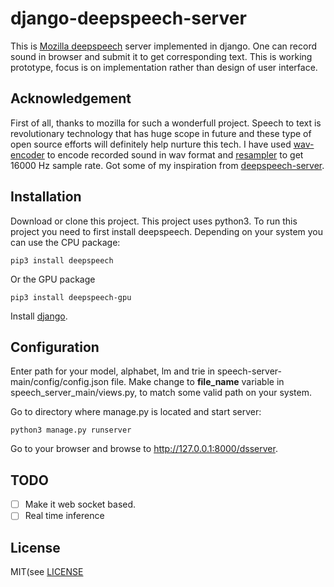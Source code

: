 # django-deepspeech-server
This is [Mozilla deepspeech](https://github.com/mozilla/DeepSpeech) server implemented in django. One can record sound in browser and submit it to get corresponding text. This is working prototype, focus is on implementation rather than design of user interface.

## Acknowledgement
First of all, thanks to mozilla for such a wonderfull project. Speech to text is revolutionary technology that has huge scope in future and these type of open source efforts will definitely help nurture this tech.
I have used [wav-encoder](https://github.com/higuma/wav-audio-encoder-js) to encode recorded sound in wav format and [resampler](https://gist.github.com/frequent/34313277a46d5fb050f94a3769804287) to get 16000 Hz sample rate. Got some of my inspiration from [deepspeech-server](https://github.com/MainRo/deepspeech-server).

## Installation
Download or clone this project. This project uses python3. To run this project you need to first install deepspeech. Depending on your system you can use the CPU package:

    pip3 install deepspeech

Or the GPU package

    pip3 install deepspeech-gpu
    
Install [django](https://www.djangoproject.com/download/).

## Configuration
Enter path for your model, alphabet, lm and trie in speech-server-main/config/config.json file. Make change to **file_name** variable in speech_server_main/views.py, to match some valid path on your system.

Go to directory where manage.py is located and start server:

    python3 manage.py runserver
    
Go to your browser and browse to http://127.0.0.1:8000/dsserver.

## TODO
- [ ] Make it web socket based.
- [ ] Real time inference

## License
MIT(see [LICENSE](https://github.com/sci472bmt/django-deepspeech-server/blob/master/LICENSE)
